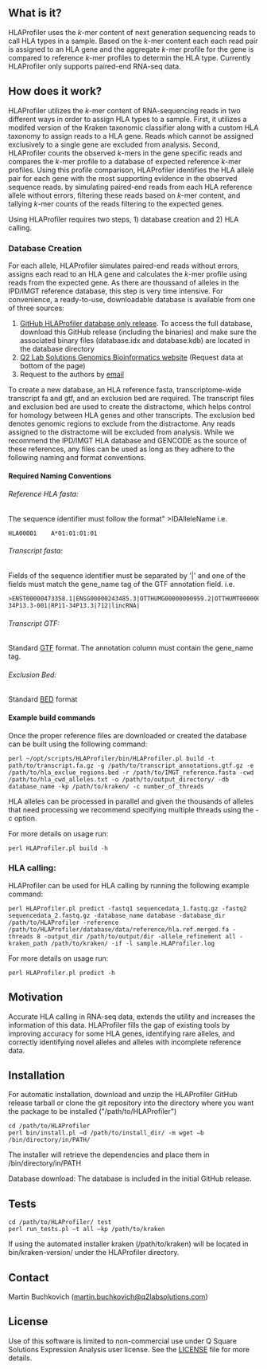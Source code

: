 ## What is it?

HLAProfiler uses the *k*-mer content of next generation sequencing reads to call HLA types in a sample. Based on the *k*-mer content each each read pair is assigned to an HLA gene and the aggregate *k*-mer profile for the gene is compared to reference *k*-mer profiles to determin the HLA type. Currently HLAProfiler only supports paired-end RNA-seq data.

## How does it work?
HLAProfiler utilizes the *k*-mer content of RNA-sequencing reads in two different ways in order to assign HLA types to a sample. First, it utilizes a modifed version of the Kraken taxonomic classifier along with a custom HLA taxonomy to assign reads to a HLA gene. Reads which cannot be assigned exclusively to a single gene are excluded from analysis. Second, HLAProfiler counts the observed *k*-mers in the gene specific reads and compares the *k*-mer profile to a database of expected reference *k*-mer profiles. Using this profile comparison, HLAProfiler identifies the HLA allele pair for each gene with the most supporting evidence in the observed sequence reads.
by simulating paired-end reads from each HLA reference allele without errors, filtering these reads based on *k*-mer content, and tallying *k*-mer counts of the reads filtering to the expected genes. 

Using HLAProfiler requires two steps, 1) database creation and 2) HLA calling.

### Database Creation
For each allele, HLAProfiler simulates paired-end reads without errors, assigns each read to an HLA gene and calculates the *k*-mer profile using reads from the expected gene. As there are thoussand of alleles in the IPD/IMGT reference database, this step is very time intensive. 
For convenience, a ready-to-use, downloadable database is available from one of three sources:
1) [GitHub HLAProfiler database only release](https://github.com/ExpressionAnalysis/HLAProfiler/releases/tag/v1.0.0-db_only). To access the full database, download this GitHub release (including the binaries) and make sure the associated binary files (database.idx and database.kdb) are located in the database directory
2) [Q2 Lab Solutions Genomics Bioinformatics website](http://www.q2labsolutions.com/genomics-laboratories/bioinformatics) (Request data at bottom of the page)
3) Request to the authors by [email](mailto:martin.buchkovich@q2labsolutions.com) 

To create a new database, an HLA reference fasta, transcriptome-wide transcript fa and gtf, and an exclusion bed are required. The transcript files and exclusion bed are used to create the distractome, which helps control for homology between HLA genes and other transcripts. The exclusion bed denotes genomic regions to exclude from the distractome. Any reads assigned to the distractome will be excluded from analysis. While we recommend the IPD/IMGT HLA database and GENCODE as the source of these references, any files can be used as long as they adhere to the following naming and format conventions.

#### Required Naming Conventions

###### Reference HLA fasta:
The sequence identifier must follow the format" >ID<tab>AlleleName
i.e.
```
HLA00001	A*01:01:01:01
```

###### Transcript fasta:
Fields of the sequence identifier must be separated by '|' and one of the fields must match the gene_name tag of the GTF annotation field.
i.e.
```
>ENST00000473358.1|ENSG00000243485.3|OTTHUMG00000000959.2|OTTHUMT00000002840.1|RP11-34P13.3-001|RP11-34P13.3|712|lincRNA|
```

###### Transcript GTF:
Standard [GTF](http://www.ensembl.org/info/website/upload/gff.html) format. The annotation column must contain the gene_name tag.

###### Exclusion Bed:
Standard [BED](https://genome.ucsc.edu/FAQ/FAQformat.html#format1) format

####  Example build commands
Once the proper reference files are downloaded or created the database can be built using the following command:
```
perl ~/opt/scripts/HLAProfiler/bin/HLAProfiler.pl build -t path/to/transcript.fa.gz -g /path/to/transcript_annotations.gtf.gz -e /path/to/hla_exclue_regions.bed -r /path/to/IMGT_reference.fasta -cwd /path/to/hla_cwd_alleles.txt -o /path/to/output_directory/ -db database_name -kp /path/to/kraken/ -c number_of_threads 
```
HLA alleles can be processed in parallel and given the thousands of alleles that need processing we recommend specifying multiple threads using the -c option.

For more details on usage run:
```
perl HLAProfiler.pl build -h
```

### HLA calling:
HLAProfiler can be used for HLA calling by running the following example command:
```
perl HLAProfiler.pl predict -fastq1 sequencedata_1.fastq.gz -fastq2 sequencedata_2.fastq.gz -database_name database -database_dir /path/to/HLAProfiler -reference /path/to/HLAProfiler/database/data/reference/hla.ref.merged.fa -threads 8 -output_dir /path/to/output/dir -allele_refinement all -kraken_path /path/to/kraken/ -if -l sample.HLAProfiler.log
```

For more details on usage run:
```
perl HLAProfiler.pl predict -h
```

## Motivation

Accurate HLA calling in RNA-seq data, extends the utility and increases the information of this data. HLAProfiler fills the gap of existing tools by improving accuracy for some HLA genes, identifying rare alleles, and correctly identifying novel alleles and alleles with incomplete reference data.

## Installation

For automatic installation, download and unzip the HLAProfiler GitHub release tarball or clone the git repository into the directory where you want the package to be installed ("/path/to/HLAProfiler")
```
cd /path/to/HLAProfiler
perl bin/install.pl –d /path/to/install_dir/ -m wget –b /bin/directory/in/PATH/
```
The installer will retrieve the dependencies and place them in /bin/directory/in/PATH

Database download:
The database is included in the initial GitHub release.

## Tests
```
cd /path/to/HLAProfiler/ test 
perl run_tests.pl –t all –kp /path/to/kraken
```
If using the automated installer kraken (/path/to/kraken) will be located in bin/kraken-version/ under the HLAProfiler directory. 

## Contact
Martin Buchkovich (martin.buchkovich@q2labsolutions.com)

## License
Use of this software is limited to non-commercial use under Q Square Solutions Expression Analysis user license. See the [LICENSE](/LICENSE.md) file for more details. 
